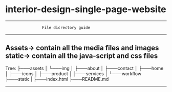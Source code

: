 # interior-design-single-page-website
--------------------------------------------------------
                    File dicrectory guide
--------------------------------------------------------                    
Assets-> contain all the media files and images
static-> contain all the java-script and css files
--------------------------------------------------------

Tree:
├───assets
│   └───img
│       ├───about
│       ├───contact
│       ├───home
│       ├───icons
│       ├───product
│       ├───services
│       └───workflow
├───static
|
├───index.html
├───README.md

--------------------------------------------------------

